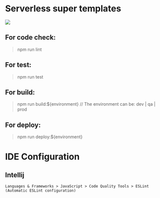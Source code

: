 # Serverless super templates

![](https://github.com/MAN-CAR/serverless-template/workflows/Master%20CI/CD/badge.svg)

## For code check:

> npm run lint

## For test:

> npm run test

## For build:

> npm run build:${environment} // The environment can be: dev | qa | prod

## For deploy:

> npm run deploy:${environment}


# IDE Configuration

## Intellij

```
Languages & Frameworks > JavaScript > Code Quality Tools > ESLint (Automatic ESLint configuration)
```

